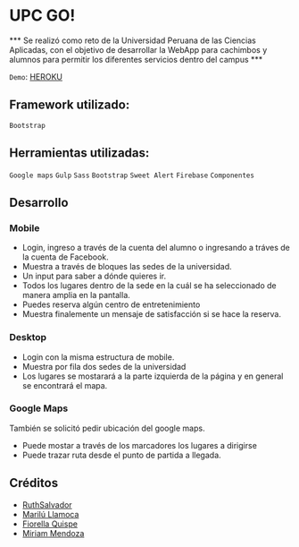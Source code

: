 # UPC GO! 

*** Se realizó como reto de la Universidad Peruana de las Ciencias Aplicadas, con el objetivo de desarrollar la WebApp para cachimbos y alumnos para permitir los diferentes servicios dentro del campus ***

`Demo`: [HEROKU](https://upc-go.herokuapp.com/)
## Framework utilizado:

`Bootstrap`

## Herramientas utilizadas:

`Google maps` `Gulp` `Sass` `Bootstrap` `Sweet Alert` `Firebase` `Componentes`

## Desarrollo

### Mobile

- Login, ingreso a través de la cuenta del alumno o ingresando a tráves de la cuenta de Facebook.
- Muestra a través de bloques las sedes de la universidad.
- Un input para saber a dónde quieres ir.
- Todos los lugares dentro de la sede en la cuál se ha seleccionado de manera amplia en la pantalla.
- Puedes reserva algún centro de entretenimiento
- Muestra finalemente un mensaje de satisfacción si se hace la reserva.

### Desktop
- Login con la misma estructura de mobile.
- Muestra por fila dos sedes de la universidad
- Los lugares se mostarará a la parte izquierda de la página y en general se encontrará el mapa.

### Google Maps

También se solicitó pedir ubicación del google maps. 
* Puede mostar a través de los marcadores los lugares a dirigirse
* Puede trazar ruta desde el punto de partida a llegada.

##  Créditos
 * [RuthSalvador](https://github.com/RuthSalvador)
 * [Marilú Llamoca](https://github.com/maryleo3007)
 * [Fiorella Quispe](https://github.com/FiorellaQA)
 * [Miriam Mendoza](https://github.com/mgmp2)
